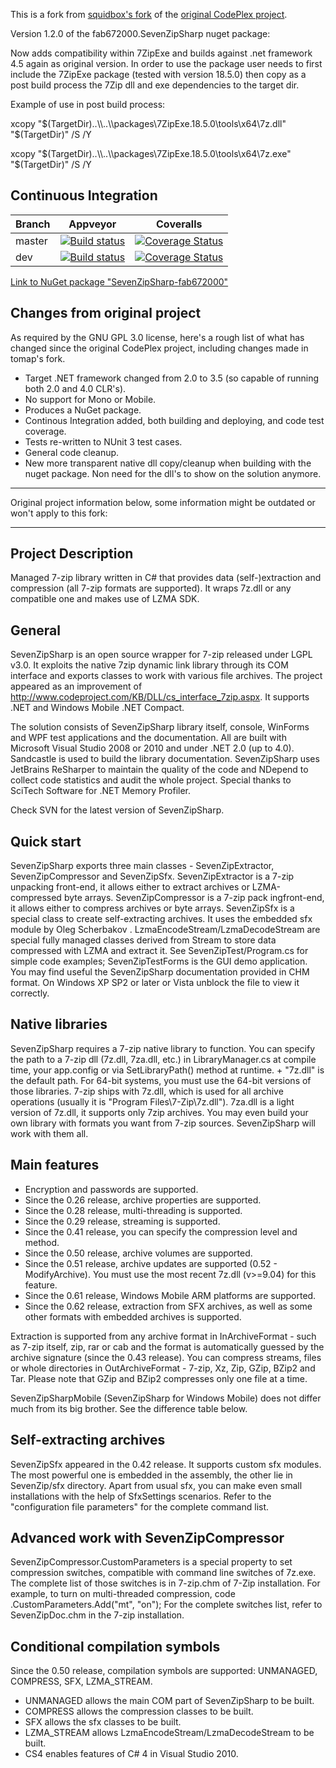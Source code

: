 This is a fork from [squidbox's fork](https://github.com/tomap/SevenZipSharp) of the [original CodePlex project](https://archive.codeplex.com/?p=sevenzipsharp).

Version 1.2.0 of the fab672000.SevenZipSharp nuget package:

Now adds compatibility within 7ZipExe and builds against .net framework 4.5 again as original version.
In order to use the package user needs to first include the 7ZipExe package (tested with version 18.5.0) then copy as a post build process the 7Zip dll and exe dependencies to the target dir.

Example of use in post build process:

xcopy "$(TargetDir)..\\..\\packages\7ZipExe.18.5.0\tools\x64\7z.dll" "$(TargetDir)" /S /Y

xcopy "$(TargetDir)..\\..\\packages\7ZipExe.18.5.0\tools\x64\7z.exe" "$(TargetDir)" /S /Y


## Continuous Integration

|   Branch  | Appveyor | Coveralls |
|-----------|----------|-----------|
| master | [![Build status](https://ci.appveyor.com/api/projects/status/bgp7yh7f0fpamt95/branch/master?svg=true)](https://ci.appveyor.com/project/squid-box/sevenzipsharp/branch/master) | [![Coverage Status](https://coveralls.io/repos/github/squid-box/SevenZipSharp/badge.svg?branch=master)](https://coveralls.io/github/squid-box/SevenZipSharp?branch=master) |
| dev | [![Build status](https://ci.appveyor.com/api/projects/status/bgp7yh7f0fpamt95/branch/dev?svg=true)](https://ci.appveyor.com/project/squid-box/sevenzipsharp/branch/dev) | [![Coverage Status](https://coveralls.io/repos/github/squid-box/SevenZipSharp/badge.svg?branch=dev)](https://coveralls.io/github/squid-box/SevenZipSharp?branch=dev) |

[Link to NuGet package "SevenZipSharp-fab672000"](https://www.nuget.org/packages/Squid-Box.SevenZipSharp/)

## Changes from original project
As required by the GNU GPL 3.0 license, here's a rough list of what has changed since the original CodePlex project, including changes made in tomap's fork.

* Target .NET framework changed from 2.0 to 3.5 (so capable of running both 2.0 and 4.0 CLR's).
* No support for Mono or Mobile.
* Produces a NuGet package.
* Continous Integration added, both building and deploying, and code test coverage.
* Tests re-written to NUnit 3 test cases.
* General code cleanup.
* New more transparent native dll copy/cleanup when building with the nuget package. Non need for the dll's to show on the solution anymore.
-------------------------------------------------------------

Original project information below, some information might be outdated or won't apply to this fork:

-------------------------------------------------------------

## Project Description
Managed 7-zip library written in C# that provides data (self-)extraction and compression (all 7-zip formats are supported). It wraps 7z.dll or any compatible one and makes use of LZMA SDK.

## General
SevenZipSharp is an open source wrapper for 7-zip released under LGPL v3.0. It exploits the native 7zip dynamic link library through its COM interface and exports classes to work with various file archives. The project appeared as an improvement of http://www.codeproject.com/KB/DLL/cs_interface_7zip.aspx. It supports .NET and Windows Mobile .NET Compact.

The solution consists of SevenZipSharp library itself, console, WinForms and WPF test applications and the documentation. All are built with Microsoft Visual Studio 2008 or 2010 and under .NET 2.0 (up to 4.0).
Sandcastle is used to build the library documentation.
SevenZipSharp uses JetBrains ReSharper to maintain the quality of the code and NDepend to collect code statistics and audit the whole project. Special thanks to SciTech Software for .NET Memory Profiler.

Check SVN for the latest version of SevenZipSharp.

## Quick start
SevenZipSharp exports three main classes - SevenZipExtractor, SevenZipCompressor and SevenZipSfx.
SevenZipExtractor is a 7-zip unpacking front-end, it allows either to extract archives or LZMA-compressed byte arrays.
SevenZipCompressor is a 7-zip pack ingfront-end, it allows either to compress archives or byte arrays.
SevenZipSfx is a special class to create self-extracting archives. It uses the embedded sfx module by Oleg Scherbakov .
LzmaEncodeStream/LzmaDecodeStream are special fully managed classes derived from Stream to store data compressed with LZMA and extract it.
See SevenZipTest/Program.cs for simple code examples; SevenZipTestForms is the GUI demo application.
You may find useful the SevenZipSharp documentation provided in CHM format. On Windows XP SP2 or later or Vista unblock the file to view it correctly.

## Native libraries
SevenZipSharp requires a 7-zip native library to function. You can specify the path to a 7-zip dll (7z.dll, 7za.dll, etc.) in LibraryManager.cs at compile time, your app.config or via SetLibraryPath() method at runtime. <Path to SevenZipSharp.dll> + "7z.dll" is the default path. For 64-bit systems, you must use the 64-bit versions of those libraries.
7-zip ships with 7z.dll, which is used for all archive operations (usually it is "Program Files\7-Zip\7z.dll"). 7za.dll is a light version of 7z.dll, it supports only 7zip archives. You may even build your own library with formats you want from 7-zip sources. SevenZipSharp will work with them all.

## Main features
* Encryption and passwords are supported.
* Since the 0.26 release, archive properties are supported.
* Since the 0.28 release, multi-threading is supported.
* Since the 0.29 release, streaming is supported.
* Since the 0.41 release, you can specify the compression level and method.
* Since the 0.50 release, archive volumes are supported.
* Since the 0.51 release, archive updates are supported (0.52 - ModifyArchive). You must use the most recent 7z.dll (v>=9.04) for this feature.
* Since the 0.61 release, Windows Mobile ARM platforms are supported.
* Since the 0.62 release, extraction from SFX archives, as well as some other formats with embedded archives is supported.

Extraction is supported from any archive format in InArchiveFormat - such as 7-zip itself, zip, rar or cab and the format is automatically guessed by the archive signature (since the 0.43 release).
You can compress streams, files or whole directories in OutArchiveFormat - 7-zip, Xz, Zip, GZip, BZip2 and Tar.
Please note that GZip and BZip2 compresses only one file at a time.

SevenZipSharpMobile (SevenZipSharp for Windows Mobile) does not differ much from its big brother. See the difference table below.

## Self-extracting archives
SevenZipSfx appeared in the 0.42 release. It supports custom sfx modules. The most powerful one is embedded in the assembly, the other lie in SevenZip/sfx directory. Apart from usual sfx, you can make even small installations with the help of SfxSettings scenarios. Refer to the "configuration file parameters" for the complete command list.

##  Advanced work with SevenZipCompressor
SevenZipCompressor.CustomParameters is a special property to set compression switches, compatible with command line switches of 7z.exe. The complete list of those switches is in 7-zip.chm of 7-Zip installation. For example, to turn on multi-threaded compression, code
<SevenZipCompressor Instance>.CustomParameters.Add("mt", "on");
For the complete switches list, refer to SevenZipDoc.chm in the 7-zip installation.

## Conditional compilation symbols
Since the 0.50 release, compilation symbols are supported: UNMANAGED, COMPRESS, SFX, LZMA_STREAM.
* UNMANAGED allows the main COM part of SevenZipSharp to be built.
* COMPRESS allows the compression classes to be built.
* SFX allows the sfx classes to be built.
* LZMA_STREAM allows LzmaEncodeStream/LzmaDecodeStream to be built.
* CS4 enables features of C# 4 in Visual Studio 2010.
